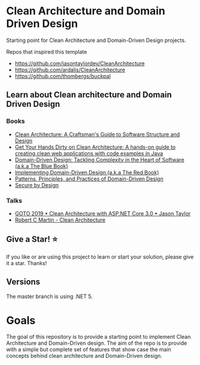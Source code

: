 # Clean Architecture and Domain Driven Design

Starting point for Clean Architecture and Domain-Driven Design projects.

Repos that inspired this template

- https://github.com/jasontaylordev/CleanArchitecture
- https://github.com/ardalis/CleanArchitecture
- https://github.com/thombergs/buckpal

## Learn about Clean architecture and Domain Driven Design

### Books

- [Clean Architecture: A Craftsman's Guide to Software Structure and Design](https://www.amazon.com/Clean-Architecture-Craftsmans-Software-Structure-ebook/dp/B075LRM681/ref=sr_1_1?dchild=1&keywords=clean+architecture&qid=1616938659&sr=8-1)
- [Get Your Hands Dirty on Clean Architecture: A hands-on guide to creating clean web applications with code examples in Java](https://www.amazon.com/Hands-Dirty-Clean-Architecture-hands-ebook/dp/B07YFS3DNF/ref=sr_1_12?dchild=1&keywords=clean+architecture&qid=1616938690&sr=8-12)
- [Domain-Driven Design: Tackling Complexity in the Heart of Software (a.k.a The Blue Book)](https://www.amazon.com/Domain-Driven-Design-Tackling-Complexity-Software-ebook-dp-B00794TAUG/dp/B00794TAUG/ref=mt_other?_encoding=UTF8&me=&qid=1616938355)
- [Implementing Domain-Driven Design (a.k.a The Red Book)](https://www.amazon.com/Implementing-Domain-Driven-Design-Vaughn-Vernon-ebook/dp/B00BCLEBN8/ref=sr_1_3?crid=2KU25HXMXASLH&dchild=1&keywords=domain+driven+design&qid=1616938447&s=digital-text&sprefix=domain+dr%2Cdigital-text%2C228&sr=1-3)
- [Patterns, Principles, and Practices of Domain-Driven Design](https://www.amazon.com/Patterns-Principles-Practices-Domain-Driven-Design-ebook/dp/B00XLYUA0W/ref=sr_1_4?crid=2KU25HXMXASLH&dchild=1&keywords=domain+driven+design&qid=1616938497&s=digital-text&sprefix=domain+dr%2Cdigital-text%2C228&sr=1-4)
- [Secure by Design](https://www.manning.com/books/secure-by-design)

### Talks

- [GOTO 2019 • Clean Architecture with ASP.NET Core 3.0 • Jason Taylor](https://www.youtube.com/watch?v=dK4Yb6-LxAk&t=600s)
- [Robert C Martin - Clean Architecture](https://www.youtube.com/watch?v=Nltqi7ODZTM)

## Give a Star! :star:

If you like or are using this project to learn or start your solution, please give it a star. Thanks!

## Versions

The master branch is using .NET 5. 

# Goals

The goal of this repository is to provide a starting point to implement Clean Architecture and Domain-Driven design. 
The aim of the repo is to provide with a simple but complete set of features that show case the main concepts behind
clean architecture and Domain-Driven design. 

